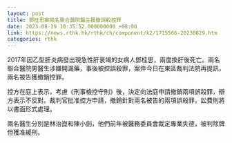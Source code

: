 ```yaml
---
layout: post
title: 鄧桂思案兩名聯合醫院醫生獲撤誤殺控罪
date: 2023-08-29 10:35:52.000000000 +08:00
link: https://news.rthk.hk/rthk/ch/component/k2/1715566-20230829.htm
categories: rthk
---
```


2017年因乙型肝炎病發出現急性肝衰竭的女病人鄧桂思，兩度換肝後死亡。兩名聯合醫院男醫生涉嫌開漏藥，事後被控誤殺罪，案件今日在東區裁判法院再提訊，兩名被告獲撤銷控罪。

控方在庭上表示，考慮《刑事檢控守則》後，決定向法庭申請撤銷兩項誤殺罪，辯方表示不反對。裁判官批准控方申請，撤銷針對兩名被告的兩項誤殺罪，訟費則將以書面形式處理。

兩名醫生分別是林治崑和陳小劍，他們前年被醫務委員會裁定專業失德，被判除牌但獲准緩刑。

